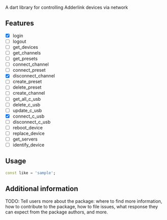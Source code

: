 A dart library for controlling Adderlink devices via network 

## Features

- [x] login
- [ ] logout
- [ ] get_devices
- [ ] get_channels
- [ ] get_presets
- [ ] connect_channel
- [ ] connect_preset
- [x] disconnect_channel
- [ ] create_preset
- [ ] delete_preset
- [ ] create_channel
- [ ] get_all_c_usb
- [ ] delete_c_usb
- [ ] update_c_usb
- [x] connect_c_usb
- [ ] disconnect_c_usb
- [ ] reboot_device
- [ ] replace_device
- [ ] get_servers
- [ ] identify_device

## Usage

```dart
const like = 'sample';
```

## Additional information

TODO: Tell users more about the package: where to find more information, how to 
contribute to the package, how to file issues, what response they can expect 
from the package authors, and more.
